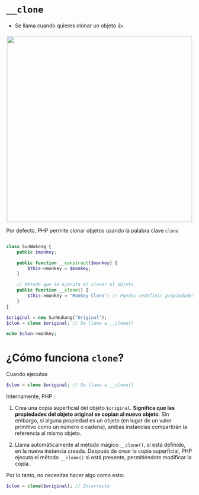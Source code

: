 

# `__clone`


- Se llama cuando quieres clonar un objeto 👍

<p align=center>
    <img src="https://github.com/user-attachments/assets/d890efb8-8fb3-4d96-8493-24b5d891ddae" width="500" height="500" />
</p>

Por defecto, PHP permite clonar objetos usando la palabra clave `clone`

```php

class SunWukong {
    public $monkey;

    public function __construct($monkey) {
        $this->monkey = $monkey;
    }

    // Método que se ejecuta al clonar el objeto
    public function __clone() {
        $this->monkey = "Monkey Clone"; // Puedes redefinir propiedades al clonar
    }
}

$original = new SunWukong("Original");
$clon = clone $original; // Se llama a __clone()

echo $clon->monkey;

```

# ¿Cómo funciona `clone`?

Cuando ejecutas

```php
$clon = clone $original; // Se llama a __clone()
```

Internamente, PHP :

1. Crea una copia superficial del objeto `$original`.
__Significa que las propiedades del objeto original se copian al nuevo objeto__. Sin embargo, si alguna propiedad es un objeto (en lugar de un valor primitivo como un número o cadena), ambas instancias compartirán la referencia al mismo objeto.

2. Llama automáticamente al método mágico `__clone()`, si está definido, en la nueva instancia creada.
Después de crear la copia superficial, PHP ejecuta el método `__clone()` si está presente, permitiéndote modificar la copia.

Por lo tanto, no necesitas hacer algo como esto:

```php
$clon = clone($original); // Incorrecto
```
